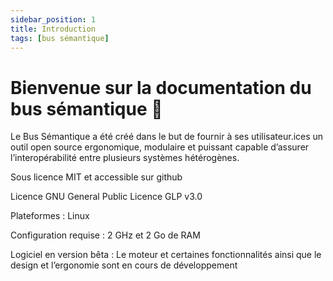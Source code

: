 ```yaml
---
sidebar_position: 1
title: Introduction
tags: [bus sémantique]
---
```


# Bienvenue sur la documentation du bus sémantique 🌻
Le Bus Sémantique a été créé dans le but de fournir à ses utilisateur.ices un outil open source ergonomique, modulaire et puissant capable d’assurer l’interopérabilité entre plusieurs systèmes hétérogènes.

Sous licence MIT et accessible sur github

Licence GNU General Public Licence GLP v3.0

Plateformes : Linux

Configuration requise : 2 GHz et 2 Go de RAM


Logiciel en version bêta :
Le moteur et certaines fonctionnalités ainsi que le design et l’ergonomie sont en cours de développement


